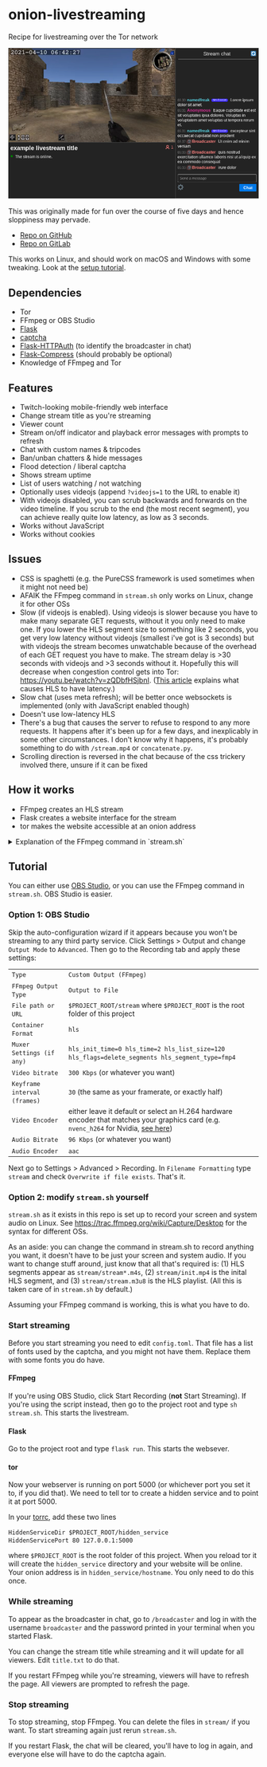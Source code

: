 # onion-livestreaming

Recipe for livestreaming over the Tor network

![Screenshot of the livestream web interface](demo.png)

This was originally made for fun over the course of five days and hence sloppiness may pervade.

* [Repo on GitHub](https://github.com/ninya9k/onion-livestreaming)
* [Repo on GitLab](https://gitlab.com/ninya9k/onion-livestreaming)

This works on Linux, and should work on macOS and Windows with some tweaking. Look at the [setup tutorial](#tutorial).

## Dependencies
* Tor
* FFmpeg or OBS Studio
* [Flask](https://github.com/pallets/flask)
* [captcha](https://github.com/lepture/captcha)
* [Flask-HTTPAuth](https://github.com/miguelgrinberg/Flask-HTTPAuth) (to identify the broadcaster in chat)
* [Flask-Compress](https://github.com/colour-science/flask-compress) (should probably be optional)
* Knowledge of FFmpeg and Tor

## Features
* Twitch-looking mobile-friendly web interface
* Change stream title as you're streaming
* Viewer count
* Stream on/off indicator and playback error messages with prompts to refresh
* Chat with custom names & tripcodes
* Ban/unban chatters & hide messages
* Flood detection / liberal captcha
* Shows stream uptime
* List of users watching / not watching
* Optionally uses videojs (append `?videojs=1` to the URL to enable it)
* With videojs disabled, you can scrub backwards and forwards on the video timeline. If you scrub to the end (the most recent segment), you can achieve really quite low latency, as low as 3 seconds.
* Works without JavaScript
* Works without cookies

## Issues
* CSS is spaghetti (e.g. the PureCSS framework is used sometimes when it might not need be)
* AFAIK the FFmpeg command in `stream.sh` only works on Linux, change it for other OSs
* Slow (if videojs is enabled). Using videojs is slower because you have to make many separate GET requests, without it you only need to make one. If you lower the HLS segment size to something like 2 seconds, you get very low latency without videojs (smallest i've got is 3 seconds) but with videojs the stream becomes unwatchable because of the overhead of each GET request you have to make. The stream delay is >30 seconds with videojs and >3 seconds without it. Hopefully this will decrease when congestion control gets into Tor: https://youtu.be/watch?v=zQDbfHSjbnI. ([This article](https://www.martin-riedl.de/2020/04/17/using-ffmpeg-as-a-hls-streaming-server-part-8-reducing-delay/) explains what causes HLS to have latency.)
* Slow chat (uses meta refresh); will be better once websockets is implemented (only with JavaScript enabled though)
* Doesn't use low-latency HLS
* There's a bug that causes the server to refuse to respond to any more requests. It happens after it's been up for a few days, and inexplicably in some other circumstances. I don't know why it happens, it's probably something to do with `/stream.mp4` or `concatenate.py`.
* Scrolling direction is reversed in the chat because of the css trickery involved there, unsure if it can be fixed

## How it works

* FFmpeg creates an HLS stream
* Flask creates a website interface for the stream
* tor makes the website accessible at an onion address

<details>
<summary>Explanation of the FFmpeg command in `stream.sh`
</summary>
<div>The FFmpeg command in `stream.sh` was based on [this series of articles by Martin Riedl](https://www.martin-riedl.de/2020/04/17/using-ffmpeg-as-a-hls-streaming-server-overview/).
</div>
<br>
<div><b>video input (differs between OSs)</b></div>
<div>• `-thread_queue_size 2048 -video_size "$BOX_WIDTH"x"$BOX_HEIGHT" -framerate $FRAMERATE -f x11grab -i :0.0+$BOX_OFFSET_X,$BOX_OFFSET_Y`</div>
<div>• `-thread_queue_size 2048` prevents ffmpeg from giving some warnings</div>
<div>• `-video_size "$BOX_WIDTH"x"$BOX_HEIGHT"` sets the size of the video</div>
<div>• `-framerate $FRAMERATE` sets the framerate of the video</div>
<div>• `-f x11grab` tells ffmpeg to use the `x11grab` device, used for recording the screen on Linux</div>
<div>• `-i :0.0+$BOX_OFFSET_X,$BOX_OFFSET_Y` sets the x- and y-offset for the screen recording</div>
<br>
<div><b>audio input (differs between OSs)</b></div>
<div>`-thread_queue_size 2048 -f pulse -i default`</div>
<br>
<div><b>video encoding</b></div>
<div>`-c:v libx264 -b:v "$VIDEO_BITRATE"k -tune zerolatency -preset slower -g $FRAMERATE -sc_threshold 0 -pix_fmt yuv420p`</div>
<br>
<div><b>video filters</b></div>
<div>• `-filter:v scale=$VIDEO_WIDTH:$VIDEO_HEIGHT,"drawtext=fontfile=/usr/share/fonts/truetype/freefont/FreeMonoBold.ttf:text='%{gmtime}':fontcolor=white@0.75:box=1:boxborderw=2:boxcolor=black@0.5:fontsize=24:x=8:y=6"`</div>
<div>• `scale=$VIDEO_WIDTH:$VIDEO_HEIGHT` scales the video to the desired size</div>
<div>• `drawtext...` draws the date and time in the top left</div>
<div>• you might need to change the font `/usr/share/fonts/truetype/freefont/FreeMonoBold.ttf` if you're on macOS and definitely if you're on Windows</div>
<br>
<div><b>audio encoding</b></div>
<div>`-c:a aac -b:a "$AUDIO_BITRATE"k -ac $AUDIO_CHANNELS`</div>
<br>
<div><b>HLS configuration</b></div>
<div>`-f hls -hls_init_time 0 -hls_time $HLS_TIME -hls_list_size $HLS_LIST_SIZE -hls_flags delete_segments -hls_segment_type fmp4`</div>
<br>
<div><b>strip all metadata</b></div>
<div>`-map_metadata -1 -fflags +bitexact -flags:v +bitexact -flags:a +bitexact`
</div>
<br>
<div><b>output</b></div>
<div>`stream/stream.m3u8`</div>
</details>

## Tutorial

You can either use [OBS Studio](https://obsproject.com/download), or you can use the FFmpeg command in `stream.sh`. OBS Studio is easier.

### Option 1: OBS Studio
Skip the auto-configuration wizard if it appears because you won't be streaming to any third party service.
Click Settings > Output and change `Output Mode` to `Advanced`. Then go to the Recording tab and apply these settings:

|   |   |
|---|---|
| `Type` | `Custom Output (FFmpeg)` |
| `FFmpeg Output Type` | `Output to File` |
| `File path or URL` | `$PROJECT_ROOT/stream` where `$PROJECT_ROOT` is the root folder of this project |
| `Container Format` | `hls` |
| `Muxer Settings (if any)` | `hls_init_time=0 hls_time=2 hls_list_size=120 hls_flags=delete_segments hls_segment_type=fmp4` |
| `Video bitrate` | `300 Kbps` (or whatever you want) |
| `Keyframe interval (frames)` | `30` (the same as your framerate, or exactly half) |
| `Video Encoder` | either leave it default or select an H.264 hardware encoder that matches your graphics card (e.g. `nvenc_h264` for Nvidia, [see here](https://trac.ffmpeg.org/wiki/HWAccelIntro)) |
| `Audio Bitrate` | `96 Kbps` (or whatever you want) |
| `Audio Encoder` | `aac` |

Next go to Settings > Advanced > Recording. In `Filename Formatting` type `stream` and check `Overwrite if file exists`.
That's it.

### Option 2: modify `stream.sh` yourself
`stream.sh` as it exists in this repo is set up to record your screen and system audio on Linux. See https://trac.ffmpeg.org/wiki/Capture/Desktop for the syntax for different OSs.

As an aside: you can change the command in stream.sh to record anything you want, it doesn't have to be just your screen and system audio. If you want to change stuff around, just know that all that's required is: (1) HLS segments appear as `stream/stream*.m4s`, (2) `stream/init.mp4` is the inital HLS segment, and (3) `stream/stream.m3u8` is the HLS playlist. (All this is taken care of in `stream.sh` by default.)

Assuming your FFmpeg command is working, this is what you have to do.

### Start streaming

Before you start streaming you need to edit `config.toml`. That file has a list of fonts used by the captcha, and you might not have them. Replace them with some fonts you do have.

#### FFmpeg

If you're using OBS Studio, click Start Recording (**not** Start Streaming). If you're using the script instead, then go to the project root and type `sh stream.sh`.
This starts the livestream.

#### Flask
Go to the project root and type `flask run`. This starts the websever.

#### tor

Now your webserver is running on port 5000 (or whichever port you set it to, if you did that). We need to tell tor to create a hidden service and to point it at port 5000.

In your [torrc](https://support.torproject.org/tbb/tbb-editing-torrc/), add these two lines
```
HiddenServiceDir $PROJECT_ROOT/hidden_service
HiddenServicePort 80 127.0.0.1:5000
```
where `$PROJECT_ROOT` is the root folder of this project. When you reload tor it will create the `hidden_service` directory and your website will be online. Your onion address is in `hidden_service/hostname`. You only need to do this once.

### While streaming

To appear as the broadcaster in chat, go to `/broadcaster` and log in with the username `broadcaster` and the password printed in your terminal when you started Flask.

You can change the stream title while streaming and it will update for all viewers. Edit `title.txt` to do that.

If you restart FFmpeg while you're streaming, viewers will have to refresh the page. All viewers are prompted to refresh the page.

### Stop streaming

To stop streaming, stop FFmpeg. You can delete the files in `stream/` if you want. To start streaming again just rerun `stream.sh`.

If you restart Flask, the chat will be cleared, you'll have to log in again, and everyone else will have to do the captcha again.
